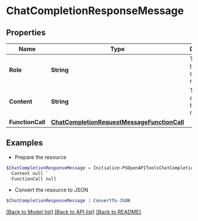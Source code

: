 # ChatCompletionResponseMessage
## Properties

Name | Type | Description | Notes
------------ | ------------- | ------------- | -------------
**Role** | **String** | The role of the author of this message. | 
**Content** | **String** | The contents of the message. | [optional] 
**FunctionCall** | [**ChatCompletionRequestMessageFunctionCall**](ChatCompletionRequestMessageFunctionCall.md) |  | [optional] 

## Examples

- Prepare the resource
```powershell
$ChatCompletionResponseMessage = Initialize-PSOpenAPIToolsChatCompletionResponseMessage  -Role null `
 -Content null `
 -FunctionCall null
```

- Convert the resource to JSON
```powershell
$ChatCompletionResponseMessage | ConvertTo-JSON
```

[[Back to Model list]](../README.md#documentation-for-models) [[Back to API list]](../README.md#documentation-for-api-endpoints) [[Back to README]](../README.md)


